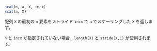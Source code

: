 ```julia
scal(n, a, X, incx)
scal(a, X)
```

配列 `X` の最初の `n` 要素をストライド `incx` で `a` でスケーリングした `X` を返します。

`n` と `incx` が指定されていない場合、`length(X)` と `stride(X,1)` が使用されます。
